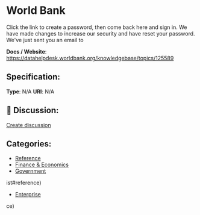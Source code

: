 # World Bank


Click the link to create a password, then come back here and sign in. We have made changes to increase our security and have reset your password. We've just sent you an email to

**Docs / Website**: https://datahelpdesk.worldbank.org/knowledgebase/topics/125589

## Specification:
**Type**:  N/A 
**URI**:  N/A 

## 💬 Discussion:
[Create discussion](link)

## Categories:
- [Reference](https://github.com/apis-list/apis-list#reference)
- [Finance & Economics](https://github.com/apis-list/apis-list#finance-and-economics)
- [Government](https://github.com/apis-list/apis-list#government)





ist#reference)
- [Enterprise](https://github.com/apis-list/apis-list#enterprise)



ce)



